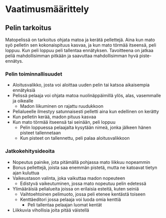 # Vaatimusmäärittely

## Pelin tarkoitus

Matopelissä on tarkoitus ohjata matoa ja kerätä pellettejä. Aina kun mato syö pelletin sen kokonaispituus kasvaa, ja kun mato törmää itseensä, peli loppuu. Kun peli loppuu peli tallentaa ennätyksen. Tavoitteena on jatkaa peliä mahdollisimman pitkään ja saavuttaa mahdollisimman hyvä piste-ennätys.

### Pelin toiminnallisuudet

- Aloitusvalikko, josta voi aloittaa uuden pelin tai katsoa aikaisempia ennätyksiä
- Pelissä pelaaja voi ohjata matoa nuolinäppäimillä ylös, alas, vasemmalle ja oikealle
    - Madon liikuminen on rajattu ruudukkoon
- Pelialueelle ilmestyy satunnaisesti pelletti aina kun edellinen on kerätty
- Kun pelletin kerää, madon pituus kasvaa
- Kun mato törmää itseensä tai seinään, peli loppuu
    - Pelin loppuessa pelaajalta kysytään nimeä, jonka jälkeen hänen pisteet tallennetaan
    - Kun pisteet on tallennettu, peli palaa aloitusvalikkoon

### Jatkokehitysideoita

- Nopeutus painike, jota pitämällä pohjassa mato liikkuu nopeammin
- Bonus pellettejä, joista saa enemmän pistetä, mutta ne katoavat tietyn ajan kuluttua
- Vaikeustason valinta, joka vaikuttaa madon nopeuteen
    - Edistyvä vaikeutuminen, jossa mato nopeutuu pelin edetessä
- Ylimääräisiä pelialueita joissa on erilaisia esteitä, kuten seiniä
    - Vaihtoehtoinen pelimuoto, jossa peli etenee kentästä toiseen
    - Kenttäeditori jossa pelaaja voi luoda omia kenttiä
        - Peli tallentaa pelaajan luomat kentät
- Liikkuvia vihollisia joita pitää väistellä
